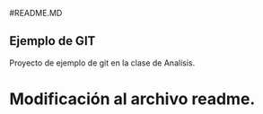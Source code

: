 #README.MD

## Ejemplo de GIT

Proyecto de ejemplo de git en la clase de Analisis. 


# Modificación al archivo readme.




